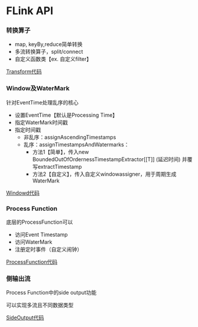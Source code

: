 # FLink API
### 转换算子
* map, keyBy,reduce简单转换
* 多流转换算子，split/connect
* 自定义函数类【ex. 自定义filter】

[Transform代码](./TransformTest.scala)
### Window及WaterMark
针对EventTime处理乱序的核心
* 设置EventTime【默认是Processing Time】
* 指定WaterMark时间戳
* 指定时间戳
    * 非乱序：assignAscendingTimestamps
    * 乱序：assignTimestampsAndWatermarks：
        * 方法1【简单】，传入new BoundedOutOfOrdernessTimestampExtractor[[T]] (延迟时间) 并覆写extractTimestamp
        * 方法2【自定义】，传入自定义windowassigner，用于周期生成WaterMark
    
[Windowd代码](./WindowTest.scala)
### Process Function 
底层的ProcessFunction可以
* 访问Event Timestamp
* 访问WaterMark
* 注册定时事件（自定义闹钟）

[ProcessFunction代码](./ProcessFunctionTest.scala)
### 侧输出流
Process Function中的side output功能

可以实现多流且不同数据类型

[SideOutput代码](./SideOutputTest.scala)

